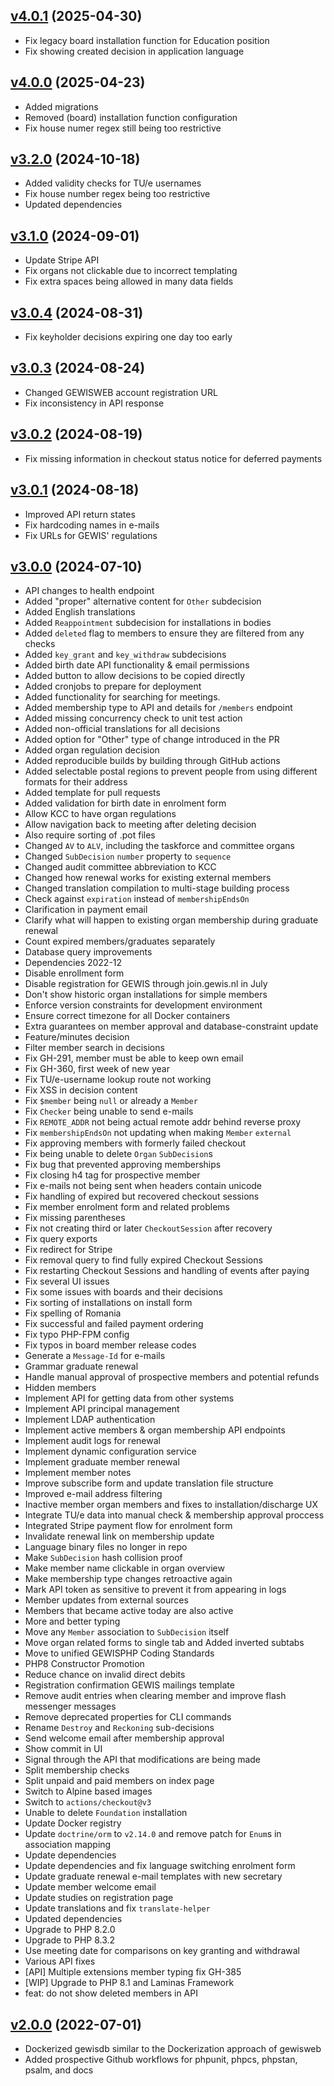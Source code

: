 ## [v4.0.1](https://github.com/GEIWS/gewisdb/tree/v4.0.1) (2025-04-30)

* Fix legacy board installation function for Education position
* Fix showing created decision in application language

## [v4.0.0](https://github.com/GEIWS/gewisdb/tree/v4.0.0) (2025-04-23)

* Added migrations
* Removed (board) installation function configuration
* Fix house numer regex still being too restrictive

## [v3.2.0](https://github.com/GEWIS/gewisdb/tree/v3.2.0) (2024-10-18)

* Added validity checks for TU/e usernames
* Fix house number regex being too restrictive
* Updated dependencies

## [v3.1.0](https://github.com/GEWIS/gewisdb/tree/v3.1.0) (2024-09-01)

* Update Stripe API
* Fix organs not clickable due to incorrect templating
* Fix extra spaces being allowed in many data fields

## [v3.0.4](https://github.com/GEWIS/gewisdb/tree/v3.0.4) (2024-08-31)

* Fix keyholder decisions expiring one day too early

## [v3.0.3](https://github.com/GEWIS/gewisdb/tree/v3.0.3) (2024-08-24)

* Changed GEWISWEB account registration URL
* Fix inconsistency in API response

## [v3.0.2](https://github.com/GEWIS/gewisdb/tree/v3.0.2) (2024-08-19)

* Fix missing information in checkout status notice for deferred payments

## [v3.0.1](https://github.com/GEWIS/gewisdb/tree/v3.0.1) (2024-08-18)

* Improved API return states
* Fix hardcoding names in e-mails
* Fix URLs for GEWIS' regulations

## [v3.0.0](https://github.com/GEWIS/gewisdb/tree/v3.0.0) (2024-07-10)

* API changes to health endpoint
* Added "proper" alternative content for `Other` subdecision
* Added English translations
* Added `Reappointment` subdecision for installations in bodies
* Added `deleted` flag to members to ensure they are filtered from any checks
* Added `key_grant` and `key_withdraw` subdecisions
* Added birth date API functionality & email permissions
* Added button to allow decisions to be copied directly
* Added cronjobs to prepare for deployment
* Added functionality for searching for meetings.
* Added membership type to API and details for `/members` endpoint
* Added missing concurrency check to unit test action
* Added non-official translations for all decisions
* Added option for "Other" type of change introduced in the PR
* Added organ regulation decision
* Added reproducible builds by building through GitHub actions
* Added selectable postal regions to prevent people from using different formats for their address
* Added template for pull requests
* Added validation for birth date in enrolment form
* Allow KCC to have organ regulations
* Allow navigation back to meeting after deleting decision
* Also require sorting of .pot files
* Changed `AV` to `ALV`, including the taskforce and committee organs
* Changed `SubDecision` `number` property to `sequence`
* Changed audit committee abbreviation to KCC
* Changed how renewal works for existing external members
* Changed translation compilation to multi-stage building process
* Check against `expiration` instead of `membershipEndsOn`
* Clarification in payment email
* Clarify what will happen to existing organ membership during graduate renewal
* Count expired members/graduates separately
* Database query improvements
* Dependencies 2022-12
* Disable enrollment form
* Disable registration for GEWIS through join.gewis.nl in July
* Don't show historic organ installations for simple members
* Enforce version constraints for development environment
* Ensure correct timezone for all Docker containers
* Extra guarantees on member approval and database-constraint update
* Feature/minutes decision
* Filter member search in decisions
* Fix GH-291, member must be able to keep own email
* Fix GH-360, first week of new year
* Fix TU/e-username lookup route not working
* Fix XSS in decision content
* Fix `$member` being `null` or already a `Member`
* Fix `Checker` being unable to send e-mails
* Fix `REMOTE_ADDR` not being actual remote addr behind reverse proxy
* Fix `membershipEndsOn` not updating when making `Member` `external`
* Fix approving members with formerly failed checkout
* Fix being unable to delete `Organ` `SubDecision`s
* Fix bug that prevented approving memberships
* Fix closing h4 tag for prospective member
* Fix e-mails not being sent when headers contain unicode
* Fix handling of expired but recovered checkout sessions
* Fix member enrolment form and related problems
* Fix missing parentheses
* Fix not creating third or later `CheckoutSession` after recovery
* Fix query exports
* Fix redirect for Stripe
* Fix removal query to find fully expired Checkout Sessions
* Fix restarting Checkout Sessions and handling of events after paying
* Fix several UI issues
* Fix some issues with boards and their decisions
* Fix sorting of installations on install form
* Fix spelling of Romania
* Fix successful and failed payment ordering
* Fix typo PHP-FPM config
* Fix typos in board member release codes
* Generate a `Message-Id` for e-mails
* Grammar graduate renewal
* Handle manual approval of prospective members and potential refunds
* Hidden members
* Implement API for getting data from other systems
* Implement API principal management
* Implement LDAP authentication
* Implement active members & organ membership API endpoints
* Implement audit logs for renewal
* Implement dynamic configuration service
* Implement graduate member renewal
* Implement member notes
* Improve subscribe form and update translation file structure
* Improved e-mail address filtering
* Inactive member organ members and fixes to installation/discharge UX
* Integrate TU/e data into manual check & membership approval proccess
* Integrated Stripe payment flow for enrolment form
* Invalidate renewal link on membership update
* Language binary files no longer in repo
* Make `SubDecision` hash collision proof
* Make member name clickable in organ overview
* Make membership type changes retroactive again
* Mark API token as sensitive to prevent it from appearing in logs
* Member updates from external sources
* Members that became active today are also active
* More and better typing
* Move any `Member` association to `SubDecision` itself
* Move organ related forms to single tab and Added inverted subtabs
* Move to unified GEWISPHP Coding Standards
* PHP8 Constructor Promotion
* Reduce chance on invalid direct debits
* Registration confirmation GEWIS mailings template
* Remove audit entries when clearing member and improve flash messenger messages
* Remove deprecated properties for CLI commands
* Rename `Destroy` and `Reckoning` sub-decisions
* Send welcome email after membership approval
* Show commit in UI
* Signal through the API that modifications are being made
* Split membership checks
* Split unpaid and paid members on index page
* Switch to Alpine based images
* Switch to `actions/checkout@v3`
* Unable to delete `Foundation` installation
* Update Docker registry
* Update `doctrine/orm` to `v2.14.0` and remove patch for `Enum`s in association mapping
* Update dependencies
* Update dependencies and fix language switching enrolment form
* Update graduate renewal e-mail templates with new secretary
* Update member welcome email
* Update studies on registration page
* Update translations and fix `translate-helper`
* Updated dependencies
* Upgrade to PHP 8.2.0
* Upgrade to PHP 8.3.2
* Use meeting date for comparisons on key granting and withdrawal
* Various API fixes
* [API] Multiple extensions member typing fix GH-385
* [WIP] Upgrade to PHP 8.1 and Laminas Framework
* feat: do not show deleted members in API

## [v2.0.0](https://github.com/GEWIS/gewisdb/tree/v2.0.0) (2022-07-01)

* Dockerized gewisdb similar to the Dockerization approach of gewisweb
* Added prospective Github workflows for phpunit, phpcs, phpstan, psalm, and docs
